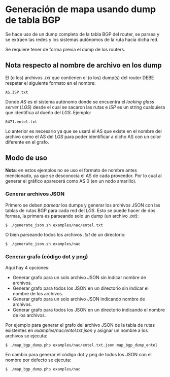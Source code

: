 Generación de mapa usando dump de tabla BGP
===========================================

Se hace uso de un dump completo de la tabla BGP del router, se parsea y se 
extraen las redes y los sistemas autónomos de la ruta hacia dicha red.

Se requiere tener de forma previa el dump de los routers.

Nota respecto al nombre de archivo en los dump
----------------------------------------------

El (o los) archivos *.txt* que contienen el (o los) dump(s) del router DEBE 
respetar el siguiente formato en el nombre:

	AS.ISP.txt

Donde *AS* es el sistema autónomo donde se encuentra el *looking glass server* 
(*LGS*) desde el cual se sacaron las rutas e *ISP* es un string cualquiera que 
identifica al dueño del *LGS*. Ejemplo:

	6471.entel.txt

Lo anterior es necesario ya que se usará el AS que existe en el nombre del 
archivo como el AS del *LGS* para poder identificar a dicho AS con un color 
diferente en el grafo.

Modo de uso
-----------

**Nota**: en estos ejemplos no se uso el formato de nombre antes mencionado, ya 
que se desconocía el AS de cada proveedor. Por lo cual al generar el gráfico 
aparecerá como AS 0 (en un nodo amarillo).

### Generar archivos JSON

Primero se deben *parsear* los dumps y generar los archivos JSON con las tablas 
de rutas BGP para cada red del *LGS*. Esto se puede hacer de dos formas, la 
primera es parseando solo un dump (un archivo *.txt*):

	$ ./generate_json.sh examples/nac/entel.txt

O bien parseando todos los archivos *.txt* de un directorio:

	$ ./generate_json.sh examples/nac

### Generar grafo (código dot y png)

Aquí hay 4 opciones:

-	Generar grafo para un solo archivo JSON sin indicar nombre de archivos.
-	Generar grafo para todos los JSON en un directorio sin indicar el nombre 
	de los archivos.
-	Generar grafo para un solo archivo JSON indicando nombre de archivos.
-	Generar grafo para todos los JSON en un directorio indicando el nombre 
	de los archivos.

Por ejemplo para generar el grafo del archivo JSON de la tabla de rutas 
existentes en *examples/nac/entel.txt.json* y asignar un nombre a los archivos 
se ejecuta:

	$ ./map_bgp_dump.php examples/nac/entel.txt.json map_bgp_dump_entel

En cambio para generar el código dot y png de todos los JSON con el nombre por 
defecto se ejecuta:

	$ ./map_bgp_dump.php examples/nac
